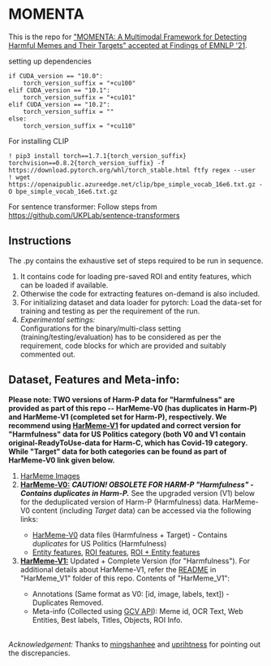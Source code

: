 # MOMENTA

This is the repo for <a href="https://aclanthology.org/2021.findings-emnlp.379/">"MOMENTA: A Multimodal Framework for Detecting Harmful Memes and Their Targets" accepted at Findings of EMNLP '21</a>.

setting up dependencies
```
if CUDA_version == "10.0":
    torch_version_suffix = "+cu100"    
elif CUDA_version == "10.1":
    torch_version_suffix = "+cu101"    
elif CUDA_version == "10.2":
    torch_version_suffix = ""    
else:
    torch_version_suffix = "+cu110"
```
For installing CLIP
```
! pip3 install torch==1.7.1{torch_version_suffix} torchvision==0.8.2{torch_version_suffix} -f https://download.pytorch.org/whl/torch_stable.html ftfy regex --user
! wget https://openaipublic.azureedge.net/clip/bpe_simple_vocab_16e6.txt.gz -O bpe_simple_vocab_16e6.txt.gz
```
For sentence transformer: Follow steps from https://github.com/UKPLab/sentence-transformers


## Instructions
The .py contains the exhaustive set of steps required to be run in sequence.
<br>
<!-- _Pl Note: A sample only 50 total data samples are linked as part of this repo._ -->
<ol>
    <li>It contains code for loading pre-saved ROI and entity features, which can be loaded if available.</li>
    <li>Otherwise the code for extracting features on-demand is also included.</li>
    <li>For initializing dataset and data loader for pytorch: Load the data-set for training and testing as per the requirement of the run.</li>
    <li><i>Experimental settings:</i><br>
Configurations for the binary/multi-class setting (training/testing/evaluation) has to be considered as per the requirement, code blocks for which are provided and suitably commented out.</li>
</ol>

## Dataset, Features and Meta-info:<br>

<!-- Datasets (Sample) <br>
Harm-P: https://drive.google.com/file/d/10Otu_cAZSX1tXMh2puqUl5dqLRAxr3ui/view?usp=sharing <br>
Harm-C: https://drive.google.com/file/d/1X_Ty1DsuV2hD3naiKeih5bMvRIyCuNxy/view?usp=sharing -->

<!-- Complete dataset links to be released upon approval -->

<strong>Please note: TWO versions of Harm-P data for "Harmfulness" are provided as part of this repo -- HarMeme-V0 (has duplicates in Harm-P) and HarMeme-V1 (completed set for Harm-P), respectively. We recommend using <a href="https://github.com/LCS2-IIITD/MOMENTA/tree/main/HarMeme_V1">HarMeme-V1</a> for updated and correct version for "Harmfulness" data for US Politics category (both V0 and V1 contain original-ReadyToUse-data for Harm-C, which has Covid-19 category. While "Target" data for both categories can be found as part of HarMeme-V0 link given below.</strong> 

<ol>
    <li><a href="https://drive.google.com/file/d/1aMvOHACrG5SgMl4tm9BP1VTiqv8zFn9b/view?usp=sharing">HarMeme Images</a></li>
    <li><strong><u>HarMeme-V0:</u></strong> <strong><i>CAUTION! OBSOLETE FOR HARM-P "Harmfulness" - Contains duplicates in Harm-P.</i></strong> See the upgraded version (V1) below for the deduplicated version of Harm-P (Harmfulness) data. HarMeme-V0 content (including <i>Target</i> data) can be accessed via the following links:</li>
<ul>
<li><a href="https://drive.google.com/file/d/1LwS050q5HNcURj-FmfmCxglZ6guJ2swW/view?usp=sharing">HarMeme-V0</a> data files (Harmfulness + Target) - Contains <i>duplicates</i> for US Politics (Harmfulness)</li>
<li><a href="https://drive.google.com/file/d/1KBltp_97CJIOcrxln9VbDfoKxbVQKcVN/view?usp=sharing">Entity features</a>, <a href="https://drive.google.com/file/d/1KRAJcTme4tmbuNXLQ72NTfnQf3x2YQT_/view?usp=sharing">ROI features</a>, <a href="https://drive.google.com/file/d/1xeviXtHE46md3usybEO2FIAcRkBmXZN7/view?usp=sharing">ROI + Entity features</a></li>
</ul>
    <li><strong><u>HarMeme-V1:</u></strong> Updated + Complete Version (for "Harmfulness"). For additional details about HarMeme-V1, refer the <a href="https://github.com/LCS2-IIITD/MOMENTA/blob/main/HarMeme_V1/README.md">README</a> in "HarMeme_V1" folder of this repo. Contents of "HarMeme_V1":</li>
    <ul>
        <li>Annotations (Same format as V0: [id, image, labels, text]) - Duplicates Removed.</li>
        <li>Meta-info (Collected using <a href="https://cloud.google.com/vision?hl=en">GCV API</a>): Meme id, OCR Text, Web Entities, Best labels, Titles, Objects, ROI Info.</li>
    </ul>
</ol>    

<br>
<i>Acknowledgement:</i> Thanks to <a href="https://github.com/mingshanhee">mingshanhee</a> and <a href="https://github.com/uprihtness">uprihtness</a> for pointing out the discrepancies. 
